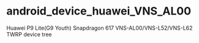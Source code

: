 # android_device_huawei_VNS_AL00
 Huawei P9 Lite(G9 Youth) Snapdragon 617 VNS-AL00/VNS-L52/VNS-L62 TWRP device tree
